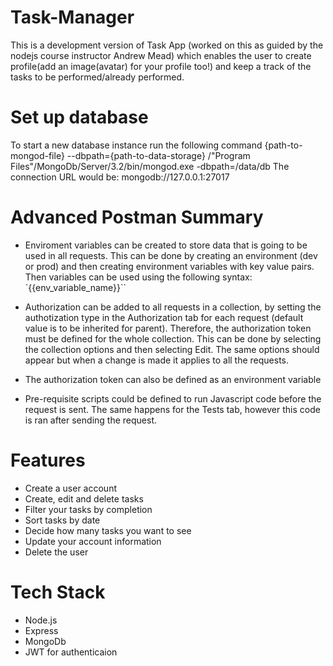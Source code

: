 # Task-Manager
This is a development version of Task App (worked on this as guided by the nodejs course instructor Andrew Mead) which enables the user to create profile(add an image(avatar) for your profile too!) and keep a track of the tasks to be performed/already performed.


# Set up database
To start a new database instance run the following command
{path-to-mongod-file} --dbpath={path-to-data-storage}
/"Program Files"/MongoDb/Server/3.2/bin/mongod.exe -dbpath=/data/db
The connection URL would be: mongodb://127.0.0.1:27017

# Advanced Postman Summary
* Enviroment variables can be created to store data that is going to be used in all requests. This can be done by creating an environment (dev or prod) and then creating environment variables with key value pairs. Then variables can be used using the following syntax: `{{env_variable_name}}``

* Authorization can be added to all requests in a collection, by setting the authotization type in the Authorization tab for each request (default value is to be inherited for parent). Therefore, the authorization token must be defined for the whole collection. This can be done by selecting the collection options and then selecting Edit. The same options should appear but when a change is made it applies to all the requests.

* The authorization token can also be defined as an environment variable

* Pre-requisite scripts could be defined to run Javascript code before the request is sent. The same happens for the Tests tab, however this code is ran after sending the request.

# Features
* Create a user account
* Create, edit and delete tasks
* Filter your tasks by completion
* Sort tasks by date
* Decide how many tasks you want to see
* Update your account information
* Delete the user

# Tech Stack
* Node.js
* Express
* MongoDb
* JWT for authenticaion

